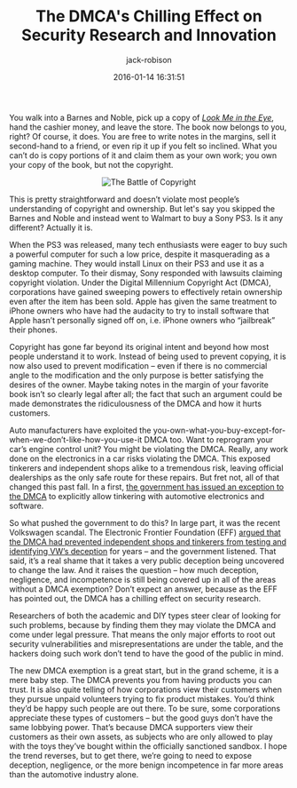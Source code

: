 ﻿---
author: jack-robison
title: The DMCA's Chilling Effect on Security Research and Innovation
date: '2016-01-14 16:31:51'
---

You walk into a Barnes and Noble, pick up a copy of *[Look Me in the Eye](https://www.amazon.com/Look-Me-Eye-Life-Aspergers/dp/0307396185)*, hand the cashier money, and leave the store. The book now belongs to you, right? Of course, it does. You are free to write notes in the margins, sell it second-hand to a friend, or even rip it up if you felt so inclined. What you can’t do is copy portions of it and claim them as your own work; you own your copy of the book, but not the copyright.

<p style="text-align: center;"><img src="https://i.imgur.com/9n0MQwP.jpg" alt="The Battle of Copyright"></p>

This is pretty straightforward and doesn’t violate most people’s understanding of copyright and ownership. But let's say you skipped the Barnes and Noble and instead went to Walmart to buy a Sony PS3. Is it any different? Actually it is.

When the PS3 was released, many tech enthusiasts were eager to buy such a powerful computer for such a low price, despite it masquerading as a gaming machine. They would install Linux on their PS3 and use it as a desktop computer. To their dismay, Sony responded with lawsuits claiming copyright violation. Under the Digital Millennium Copyright Act (DMCA), corporations have gained sweeping powers to effectively retain ownership even after the item has been sold. Apple has given the same treatment to iPhone owners who have had the audacity to try to install software that Apple hasn’t personally signed off on, i.e. iPhone owners who “jailbreak” their phones.

Copyright has gone far beyond its original intent and beyond how most people understand it to work. Instead of being used to prevent copying, it is now also used to prevent modification – even if there is no commercial angle to the modification and the only purpose is better satisfying the desires of the owner. Maybe taking notes in the margin of your favorite book isn’t so clearly legal after all; the fact that such an argument could be made demonstrates the ridiculousness of the DMCA and how it hurts customers.

Auto manufacturers have exploited the you-own-what-you-buy-except-for-when-we-don’t-like-how-you-use-it DMCA too. Want to reprogram your car’s engine control unit? You might be violating the DMCA. Really, any work done on the electronics in a car risks violating the DMCA. This exposed tinkerers and independent shops alike to a tremendous risk, leaving official dealerships as the only safe route for these repairs. But fret not, all of that changed this past fall. In a first, [the government has issued an exception to the DMCA](https://stfi.re/dbgdwo) to explicitly allow tinkering with automotive electronics and software.

So what pushed the government to do this? In large part, it was the recent Volkswagen scandal. The Electronic Frontier Foundation (EFF) [argued that the DMCA had prevented independent shops and tinkerers from testing and identifying VW’s deception](https://stfi.re/beoyap) for years – and the government listened. That said, it’s a real shame that it takes a very public deception being uncovered to change the law. And it raises the question – how much deception, negligence, and incompetence is still being covered up in all of the areas without a DMCA exemption? Don’t expect an answer, because as the EFF has pointed out, the DMCA has a chilling effect on security research.

Researchers of both the academic and DIY types steer clear of looking for such problems, because by finding them they may violate the DMCA and come under legal pressure. That means the only major efforts to root out security vulnerabilities and misrepresentations are under the table, and the hackers doing such work don’t tend to have the good of the public in mind.

The new DMCA exemption is a great start, but in the grand scheme, it is a mere baby step. The DMCA prevents you from having products you can trust. It is also quite telling of how corporations view their customers when they pursue unpaid volunteers trying to fix product mistakes. You’d think they’d be happy such people are out there. To be sure, some corporations appreciate these types of customers – but the good guys don’t have the same lobbying power. That’s because DMCA supporters view their customers as their own assets, as subjects who are only allowed to play with the toys they’ve bought within the officially sanctioned sandbox. I hope the trend reverses, but to get there, we’re going to need to expose deception, negligence, or the more benign incompetence in far more areas than the automotive industry alone.
